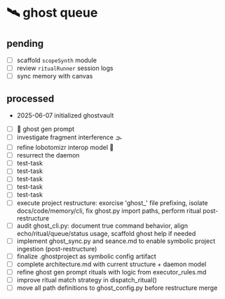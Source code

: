 # 🛰️ ghost queue

## pending
- [ ] scaffold `scopeSynth` module
- [ ] review `ritualRunner` session logs
- [ ] sync memory with canvas

## processed
- 2025-06-07 initialized ghostvault
- [ ] 📡 ghost gen prompt
- [ ] investigate fragment interference 🌫️
- [ ] refine lobotomizr interop model 🧷
- [ ] resurrect the daemon
- [ ] test-task
- [ ] test-task
- [ ] test-task
- [ ] test-task
- [ ] test-task
- [ ] execute project restructure: exorcise 'ghost_' file prefixing, isolate docs/code/memory/cli, fix ghost.py import paths, perform ritual post-restructure
- [ ] audit ghost_cli.py: document true command behavior, align echo/ritual/queue/status usage, scaffold ghost help if needed
- [ ] implement ghost_sync.py and seance.md to enable symbolic project ingestion (post-restructure)
- [ ] finalize .ghostproject as symbolic config artifact
- [ ] complete architecture.md with current structure + daemon model
- [ ] refine ghost gen prompt rituals with logic from executor_rules.md
- [ ] improve ritual match strategy in dispatch_ritual()
- [ ] move all path definitions to ghost_config.py before restructure merge
